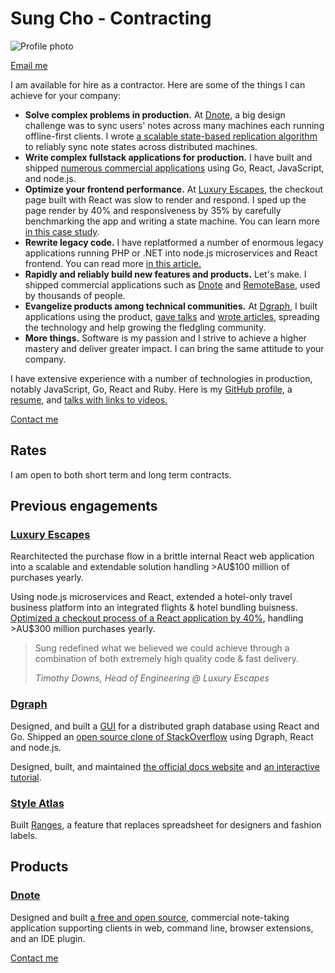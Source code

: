 # Sung Cho - Contracting

<img src="imgs/sung.jpeg" alt="Profile photo" class="profile-picture">

[Email me](mailto:sung@monomax.sh)

I am available for hire as a contractor. Here are some of the things I can achieve for your company:

* **Solve complex problems in production.** At <a href="https://dnote.io" target="_blank">Dnote</a>, a big design challenge was to sync users' notes across many machines each running offline-first clients. I wrote <a href="https://dnote.io/blog/state-based-sync/" target="_blank">a scalable state-based replication algorithm</a> to reliably sync note states across distributed machines.
* **Write complex fullstack applications for production.** I have built and shipped <a href="https://sung.io/about/" target="_blank">numerous commercial applications</a> using Go, React, JavaScript, and node.js.
* **Optimize your frontend performance.** At <a href="https://luxuryescapes.com" target="_blank">Luxury Escapes</a>, the checkout page built with React was slow to render and respond. I sped up the page render by 40% and responsiveness by 35% by carefully benchmarking the app and writing a state machine. You can learn more [in this case study](/case-study/luxuryescapes).
* **Rewrite legacy code.** I have replatformed a number of enormous legacy applications running PHP or .NET into node.js microservices and React frontend. You can read more <a href="https://techblog.luxgroup.com/cutting-your-losses-c895612dd27c">in this article.</a>
* **Rapidly and reliably build new features and products.** Let's make. I shipped commercial applications such as <a href="https://dnote.io" target="_blank">Dnote</a> and <a href="https://sung.io/lessons-from-successfully-launching-remotebase/" target="_blank">RemoteBase</a>, used by thousands of people.
* **Evangelize products among technical communities.** At <a href="https://dgraph.io" target="_blank">Dgraph</a>, I built applications using the product, <a href="https://sungwoncho.github.io/presentations/" target="_blank">gave talks</a> and <a href="https://blog.dgraph.io/post/building-graphoverflow/" target="_blank">wrote articles</a>, spreading the technology and help growing the fledgling community.
* **More things.** Software is my passion and I strive to achieve a higher mastery and deliver greater impact. I can bring the same attitude to your company.

I have extensive experience with a number of technologies in production, notably JavaScript, Go, React and Ruby. Here is my <a href="https://github.com/sungwoncho" target="_blank">GitHub profile</a>, a <a href="/resume.pdf">resume</a>, and <a href="https://sungwoncho.github.io/presentations/" target="_blank">talks with links to videos.</a>

[Contact me](mailto:sung@monomax.sh)

## Rates

I am open to both short term and long term contracts.

## Previous engagements

### <a href="https://luxuryescapes.com" target="_blank">Luxury Escapes</a>

Rearchitected the purchase flow in a brittle internal React web application into a scalable and extendable solution handling &gt;AU$100 million of purchases yearly.

Using node.js microservices and React, extended a hotel-only travel business platform into an integrated flights & hotel bundling buisness. [Optimized a checkout process of a React application by 40%](/case-study/luxuryescapes), handling &gt;AU$300 million purchases yearly.

> Sung redefined what we believed we could achieve through a combination of both extremely high quality code & fast delivery.
>
> *Timothy Downs, Head of Engineering @ Luxury Escapes*

### <a href="https://dgraph.io" target="_blank">Dgraph</a>

Designed, and built a <a href="https://play.dgraph.io/" target="_blank">GUI</a> for a distributed graph database using React and Go. Shipped an <a href="https://github.com/dgraph-io/graphoverflow" target="_blank">open source clone of StackOverflow</a> using Dgraph, React and node.js.

Designed, built, and maintained <a href="https://docs.dgraph.io/" target="_blank">the official docs website</a> and <a href="https://tour.dgraph.io/" target="_blank">an interactive tutorial</a>.

### <a href="https://www.styleatlas.co">Style Atlas</a>

Built <a href="https://www.styleatlas.co/quadrant" target="_blank">Ranges</a>, a feature that replaces spreadsheet for designers and fashion labels.

## Products

### <a href="https://dnote.io" target="_blank">Dnote</a>

Designed and built <a href="https://github.com/dnote/cli">a free and open source</a>, commercial note-taking application supporting clients in web, command line, browser extensions, and an IDE plugin.

[Contact me](mailto:sung@monomax.sh)
